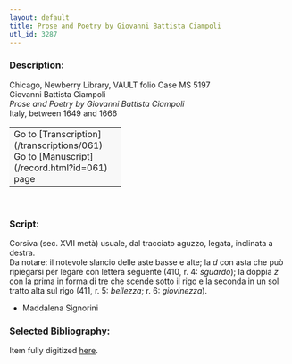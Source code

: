 ```yaml
---
layout: default
title: Prose and Poetry by Giovanni Battista Ciampoli
utl_id: 3287
---
```


### Description:

Chicago, Newberry Library, VAULT folio Case MS 5197<br>
Giovanni Battista Ciampoli<br>
_Prose and Poetry by Giovanni Battista Ciampoli_<br>
Italy, between 1649 and 1666

<table border="0.5" cellpadding="1" cellspacing="1" style="width: 200px; background-color:#F8F8F8;"><tbody><tr><td>Go to [Transcription](/transcriptions/061)<br>
Go to [Manuscript](/record.html?id=061) page</td></tr></tbody></table> 

### Script:

Corsiva (sec. XVII metà) usuale, dal tracciato aguzzo, legata, inclinata a destra.<br>
Da notare: il notevole slancio delle aste basse e alte; la _d_ con asta che può ripiegarsi per legare con lettera seguente (410, r. 4: _sguardo_); la doppia _z_ con la prima in forma di tre che scende sotto il rigo e la seconda in un sol tratto alta sul rigo (411, r. 5: _bellezza_; r. 6: _giovinezza_).<br>
- Maddalena Signorini

### Selected Bibliography:

Item fully digitized [here](http://digcoll.newberry.org/#/item/ia-case_ms_5197).

